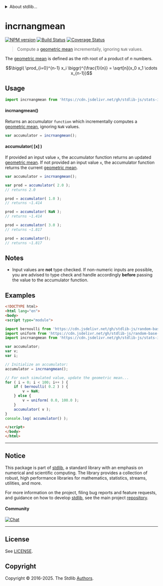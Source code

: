 <!--

@license Apache-2.0

Copyright (c) 2025 The Stdlib Authors.

Licensed under the Apache License, Version 2.0 (the "License");
you may not use this file except in compliance with the License.
You may obtain a copy of the License at

   http://www.apache.org/licenses/LICENSE-2.0

Unless required by applicable law or agreed to in writing, software
distributed under the License is distributed on an "AS IS" BASIS,
WITHOUT WARRANTIES OR CONDITIONS OF ANY KIND, either express or implied.
See the License for the specific language governing permissions and
limitations under the License.

-->


<details>
  <summary>
    About stdlib...
  </summary>
  <p>We believe in a future in which the web is a preferred environment for numerical computation. To help realize this future, we've built stdlib. stdlib is a standard library, with an emphasis on numerical and scientific computation, written in JavaScript (and C) for execution in browsers and in Node.js.</p>
  <p>The library is fully decomposable, being architected in such a way that you can swap out and mix and match APIs and functionality to cater to your exact preferences and use cases.</p>
  <p>When you use stdlib, you can be absolutely certain that you are using the most thorough, rigorous, well-written, studied, documented, tested, measured, and high-quality code out there.</p>
  <p>To join us in bringing numerical computing to the web, get started by checking us out on <a href="https://github.com/stdlib-js/stdlib">GitHub</a>, and please consider <a href="https://opencollective.com/stdlib">financially supporting stdlib</a>. We greatly appreciate your continued support!</p>
</details>

# incrnangmean

[![NPM version][npm-image]][npm-url] [![Build Status][test-image]][test-url] [![Coverage Status][coverage-image]][coverage-url] <!-- [![dependencies][dependencies-image]][dependencies-url] -->

> Compute a [geometric mean][geometric-mean] incrementally, ignoring `NaN` values.

<section class="intro">

The [geometric mean][geometric-mean] is defined as the nth root of a product of _n_ numbers.

<!-- <equation class="equation" label="eq:geometric_mean" align="center" raw="\biggl( \prod_{i=0}^{n-1} x_i \biggr)^{\frac{1}{n}} = \sqrt[n]{x_0 x_1 \cdots x_{n-1}}" alt="Equation for the geometric mean."> -->

```math
\biggl( \prod_{i=0}^{n-1} x_i \biggr)^{\frac{1}{n}} = \sqrt[n]{x_0 x_1 \cdots x_{n-1}}
```


<!-- </equation> -->

</section>

<!-- /.intro -->



<section class="usage">

## Usage

```javascript
import incrnangmean from 'https://cdn.jsdelivr.net/gh/stdlib-js/stats-incr-nangmean@esm/index.mjs';
```

#### incrnangmean()

Returns an accumulator `function` which incrementally computes a [geometric mean][geometric-mean], ignoring `NaN` values.

```javascript
var accumulator = incrnangmean();
```

#### accumulator( \[x] )

If provided an input value `x`, the accumulator function returns an updated [geometric mean][geometric-mean]. If not provided an input value `x`, the accumulator function returns the current [geometric mean][geometric-mean].

```javascript
var accumulator = incrnangmean();

var prod = accumulator( 2.0 );
// returns 2.0

prod = accumulator( 1.0 );
// returns ~1.414

prod = accumulator( NaN );
// returns ~1.414

prod = accumulator( 3.0 );
// returns ~1.817

prod = accumulator();
// returns ~1.817
```

</section>

<!-- /.usage -->

<section class="notes">

## Notes

-   Input values are **not** type checked. If non-numeric inputs are possible, you are advised to type check and handle accordingly **before** passing the value to the accumulator function.

</section>

<!-- /.notes -->

<section class="examples">

## Examples

<!-- eslint no-undef: "error" -->

```html
<!DOCTYPE html>
<html lang="en">
<body>
<script type="module">

import bernoulli from 'https://cdn.jsdelivr.net/gh/stdlib-js/random-base-bernoulli@esm/index.mjs';
import uniform from 'https://cdn.jsdelivr.net/gh/stdlib-js/random-base-uniform@esm/index.mjs';
import incrnangmean from 'https://cdn.jsdelivr.net/gh/stdlib-js/stats-incr-nangmean@esm/index.mjs';

var accumulator;
var v;
var i;

// Initialize an accumulator:
accumulator = incrnangmean();

// For each simulated value, update the geometric mean...
for ( i = 0; i < 100; i++ ) {
    if ( bernoulli( 0.2 ) ) {
        v = NaN;
    } else {
        v = uniform( 0.0, 100.0 );
    }
    accumulator( v );
}
console.log( accumulator() );

</script>
</body>
</html>
```

</section>

<!-- /.examples -->

<!-- Section for related `stdlib` packages. Do not manually edit this section, as it is automatically populated. -->

<section class="related">

</section>

<!-- /.related -->

<!-- Section for all links. Make sure to keep an empty line after the `section` element and another before the `/section` close. -->


<section class="main-repo" >

* * *

## Notice

This package is part of [stdlib][stdlib], a standard library with an emphasis on numerical and scientific computing. The library provides a collection of robust, high performance libraries for mathematics, statistics, streams, utilities, and more.

For more information on the project, filing bug reports and feature requests, and guidance on how to develop [stdlib][stdlib], see the main project [repository][stdlib].

#### Community

[![Chat][chat-image]][chat-url]

---

## License

See [LICENSE][stdlib-license].


## Copyright

Copyright &copy; 2016-2025. The Stdlib [Authors][stdlib-authors].

</section>

<!-- /.stdlib -->

<!-- Section for all links. Make sure to keep an empty line after the `section` element and another before the `/section` close. -->

<section class="links">

[npm-image]: http://img.shields.io/npm/v/@stdlib/stats-incr-nangmean.svg
[npm-url]: https://npmjs.org/package/@stdlib/stats-incr-nangmean

[test-image]: https://github.com/stdlib-js/stats-incr-nangmean/actions/workflows/test.yml/badge.svg?branch=main
[test-url]: https://github.com/stdlib-js/stats-incr-nangmean/actions/workflows/test.yml?query=branch:main

[coverage-image]: https://img.shields.io/codecov/c/github/stdlib-js/stats-incr-nangmean/main.svg
[coverage-url]: https://codecov.io/github/stdlib-js/stats-incr-nangmean?branch=main

<!--

[dependencies-image]: https://img.shields.io/david/stdlib-js/stats-incr-nangmean.svg
[dependencies-url]: https://david-dm.org/stdlib-js/stats-incr-nangmean/main

-->

[chat-image]: https://img.shields.io/gitter/room/stdlib-js/stdlib.svg
[chat-url]: https://app.gitter.im/#/room/#stdlib-js_stdlib:gitter.im

[stdlib]: https://github.com/stdlib-js/stdlib

[stdlib-authors]: https://github.com/stdlib-js/stdlib/graphs/contributors

[umd]: https://github.com/umdjs/umd
[es-module]: https://developer.mozilla.org/en-US/docs/Web/JavaScript/Guide/Modules

[deno-url]: https://github.com/stdlib-js/stats-incr-nangmean/tree/deno
[deno-readme]: https://github.com/stdlib-js/stats-incr-nangmean/blob/deno/README.md
[umd-url]: https://github.com/stdlib-js/stats-incr-nangmean/tree/umd
[umd-readme]: https://github.com/stdlib-js/stats-incr-nangmean/blob/umd/README.md
[esm-url]: https://github.com/stdlib-js/stats-incr-nangmean/tree/esm
[esm-readme]: https://github.com/stdlib-js/stats-incr-nangmean/blob/esm/README.md
[branches-url]: https://github.com/stdlib-js/stats-incr-nangmean/blob/main/branches.md

[stdlib-license]: https://raw.githubusercontent.com/stdlib-js/stats-incr-nangmean/main/LICENSE

[geometric-mean]: https://en.wikipedia.org/wiki/Geometric_mean

<!-- <related-links> -->

<!-- </related-links> -->

</section>

<!-- /.links -->
